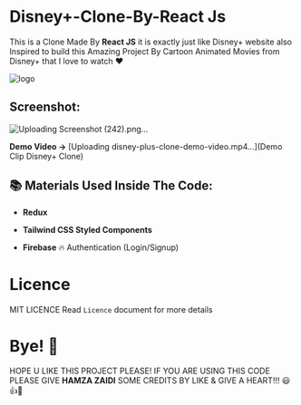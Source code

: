 # Disney+-Clone-By-React Js

This is a Clone Made By **React JS** it is exactly just like Disney+ website also Inspired to build this Amazing Project By Cartoon Animated Movies from Disney+ that I love to watch ❤️

![logo](https://user-images.githubusercontent.com/52501040/176181159-b7e9d668-1000-4dc8-8b01-f6cc3b959bc5.svg)

## Screenshot:

![Uploading Screenshot (242).png…](screenshot)

**Demo Video ->** [Uploading disney-plus-clone-demo-video.mp4…](Demo Clip Disney+ Clone)

## 📚 Materials Used Inside The Code:
  
- **Redux**

- **Tailwind CSS Styled Components**

- **Firebase** 🔥 Authentication (Login/Signup)
  
# Licence

MIT LICENCE
Read `Licence` document for more details

# Bye! 👋

HOPE U LIKE THIS PROJECT PLEASE! IF YOU ARE USING THIS CODE PLEASE GIVE **HAMZA ZAIDI** SOME CREDITS BY LIKE & GIVE A HEART!!! 😃👍💛
